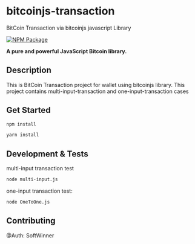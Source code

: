 # bitcoinjs-transaction
BitCoin Transaction via bitcoinjs javascript Library

[![NPM Package](https://img.shields.io/npm/v/bitcore-lib.svg?style=flat-square)](https://www.npmjs.org/package/bitcore-lib)

**A pure and powerful JavaScript Bitcoin library.**

## Description
This is BitCoin Transaction project for wallet using bitcoinjs library.
This project contains multi-input-transaction and one-input-transaction cases

## Get Started

```sh
npm install
```

```sh
yarn install
```

## Development & Tests
multi-input transaction test
```sh
node multi-input.js
```
one-input transaction test:
```sh
node OneToOne.js
```
## Contributing
@Auth: SoftWinner
